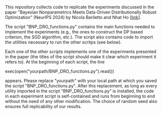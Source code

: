 This repository collects code to replicate the experiments discussed in the paper "Bayesian Nonparametrics Meets Data-Driven Distributionally Robust Optimization" (NeurIPS 2024) by Nicola Bariletto and Nhat Ho [[link](https://arxiv.org/abs/2401.15771)].


The script "BNP_DRO_functions.py" contains the main functions needed to implement the experiments (e.g., the ones to construct the DP based criterion, the SGD algorithm, etc.). The script also contains code to import the utilities necessary to run the other scritps (see below).


Each one of the other scripts implements one of the experiments presented in the paper (the titles of the script should make it clear which experiment it refers to). At the beginning of each script, the line

exec(open("yourpath/BNP_DRO_functions.py").read())

appears. Please replace "yourpath" with your local path at which you saved the script "BNP_DRO_functions.py". After this replacement, as long as every utility imported in the script "BNP_DRO_functions.py" is installed, the code in each experiment script is self-contained and runs from beginning to end without the need of any other modification. The choice of random seed also ensures full replicability of our results.
